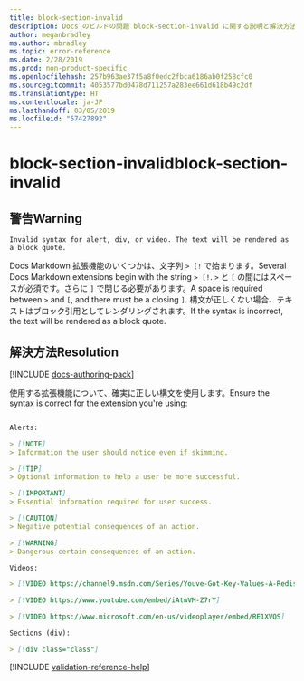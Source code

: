 ```yaml
---
title: block-section-invalid
description: Docs のビルドの問題 block-section-invalid に関する説明と解決方法
author: meganbradley
ms.author: mbradley
ms.topic: error-reference
ms.date: 2/28/2019
ms.prod: non-product-specific
ms.openlocfilehash: 257b963ae37f5a8f0edc2fbca6186ab0f258cfc0
ms.sourcegitcommit: 4053577bd0478d711257a283ee661d618b49c2df
ms.translationtype: HT
ms.contentlocale: ja-JP
ms.lasthandoff: 03/05/2019
ms.locfileid: "57427892"
---
```

# <a name="block-section-invalid"></a><span data-ttu-id="69b41-103">block-section-invalid</span><span class="sxs-lookup"><span data-stu-id="69b41-103">block-section-invalid</span></span>

## <a name="warning"></a><span data-ttu-id="69b41-104">警告</span><span class="sxs-lookup"><span data-stu-id="69b41-104">Warning</span></span>

`Invalid syntax for alert, div, or video. The text will be rendered as a block quote.`

<span data-ttu-id="69b41-105">Docs Markdown 拡張機能のいくつかは、文字列 `> [!` で始まります。</span><span class="sxs-lookup"><span data-stu-id="69b41-105">Several Docs Markdown extensions begin with the string `> [!`.</span></span> <span data-ttu-id="69b41-106">`>` と `[` の間にはスペースが必須です。さらに `]` で閉じる必要があります。</span><span class="sxs-lookup"><span data-stu-id="69b41-106">A space is required between `>` and `[`, and there must be a closing `]`.</span></span> <span data-ttu-id="69b41-107">構文が正しくない場合、テキストはブロック引用としてレンダリングされます。</span><span class="sxs-lookup"><span data-stu-id="69b41-107">If the syntax is incorrect, the text will be rendered as a block quote.</span></span>

## <a name="resolution"></a><span data-ttu-id="69b41-108">解決方法</span><span class="sxs-lookup"><span data-stu-id="69b41-108">Resolution</span></span>

[!INCLUDE [docs-authoring-pack](includes/docs-authoring-pack.md)]

<span data-ttu-id="69b41-109">使用する拡張機能について、確実に正しい構文を使用します。</span><span class="sxs-lookup"><span data-stu-id="69b41-109">Ensure the syntax is correct for the extension you're using:</span></span>

```markdown

Alerts:

> [!NOTE]
> Information the user should notice even if skimming.

> [!TIP]
> Optional information to help a user be more successful.

> [!IMPORTANT]
> Essential information required for user success.

> [!CAUTION]
> Negative potential consequences of an action.

> [!WARNING]
> Dangerous certain consequences of an action.

Videos:

> [!VIDEO https://channel9.msdn.com/Series/Youve-Got-Key-Values-A-Redis-Jump-Start/03/player]

> [!VIDEO https://www.youtube.com/embed/iAtwVM-Z7rY]

> [!VIDEO https://www.microsoft.com/en-us/videoplayer/embed/RE1XVQS]

Sections (div):

> [!div class="class"]

```


<!--make sure to add this file to your includes folder and verify the path-->
[!INCLUDE [validation-reference-help](includes/validation-reference-help.md)]
